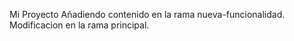 Mi Proyecto 
Añadiendo contenido en la rama nueva-funcionalidad.
Modificacion en la rama principal. 
